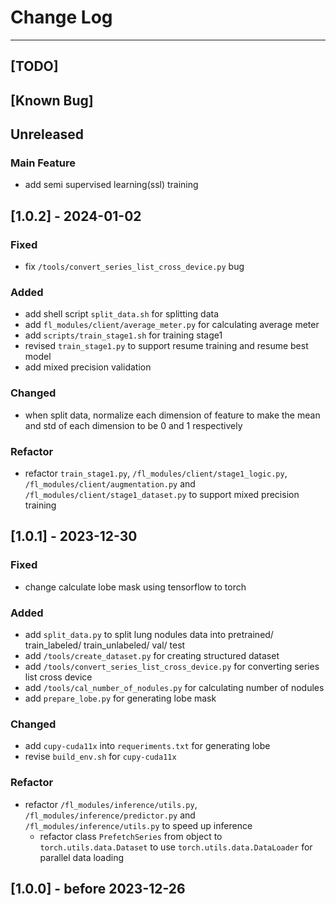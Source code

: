 # Change Log
---
## [TODO]
## [Known Bug]
## Unreleased
### Main Feature
- add semi supervised learning(ssl) training
## [1.0.2] - 2024-01-02
### Fixed
- fix `/tools/convert_series_list_cross_device.py` bug
### Added
- add shell script `split_data.sh` for splitting data
- add `fl_modules/client/average_meter.py` for calculating average meter
- add `scripts/train_stage1.sh` for training stage1
- revised `train_stage1.py` to support resume training and resume best model
- add mixed precision validation
### Changed
- when split data, normalize each dimension of feature to make the mean and std of each dimension to be 0 and 1 respectively
### Refactor
- refactor `train_stage1.py`, `/fl_modules/client/stage1_logic.py`, `/fl_modules/client/augmentation.py` and `/fl_modules/client/stage1_dataset.py` to support mixed precision training
## [1.0.1] - 2023-12-30
### Fixed
- change calculate lobe mask using tensorflow to torch
### Added
- add `split_data.py` to split lung nodules data into pretrained/ train_labeled/ train_unlabeled/ val/ test
- add `/tools/create_dataset.py` for creating structured dataset
- add `/tools/convert_series_list_cross_device.py` for converting series list cross device
- add `/tools/cal_number_of_nodules.py` for calculating number of nodules
- add `prepare_lobe.py` for generating lobe mask

### Changed
- add `cupy-cuda11x` into `requeriments.txt` for generating lobe
- revise `build_env.sh` for `cupy-cuda11x`
### Refactor
- refactor `/fl_modules/inference/utils.py`, `/fl_modules/inference/predictor.py` and `/fl_modules/inference/utils.py` to speed up inference
    - refactor class `PrefetchSeries` from object to `torch.utils.data.Dataset` to use `torch.utils.data.DataLoader` for parallel data loading  
## [1.0.0] - before 2023-12-26
